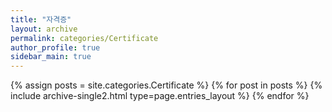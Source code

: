 ```yaml
---
title: "자격증"
layout: archive
permalink: categories/Certificate
author_profile: true
sidebar_main: true
---
```


{% assign posts = site.categories.Certificate %}
{% for post in posts %} {% include archive-single2.html type=page.entries_layout %} {% endfor %}